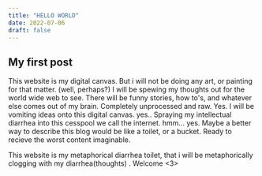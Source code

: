```yaml
---
title: "HELLO WORLD"
date: 2022-07-06
draft: false
---
```


## My first post

This website is my digital canvas. But i will not be doing any art, or painting for that matter. (well, perhaps?) I will be spewing my thoughts out for the world wide web to see. There will be funny stories, how to's, and whatever else comes out of my brain. Completely unprocessed and raw.
Yes.
I will be vomiting ideas onto this digital canvas.
yes..
Spraying my intellectual diarrhea into this cesspool we call the internet.
hmm... yes.
Maybe a better way to describe this blog would be like a toilet, or a bucket. Ready to recieve the worst content imaginable.

This website is my metaphorical diarrhea toilet, that i will be metaphorically clogging with my diarrhea(thoughts)
.
Welcome <3>
